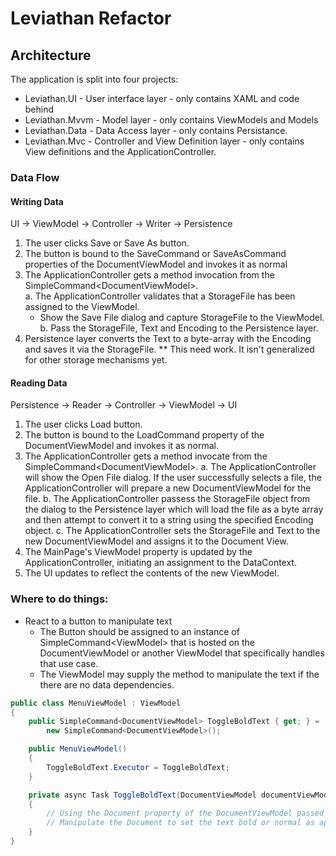 # Leviathan Refactor

## Architecture

The application is split into four projects:

* Leviathan.UI - User interface layer - only contains XAML and code behind
* Leviathan.Mvvm - Model layer - only contains ViewModels and Models
* Leviathan.Data - Data Access layer - only contains Persistance.
* Leviathan.Mvc - Controller and View Definition layer - only contains View definitions and the ApplicationController.

### Data Flow

#### Writing Data

UI -> ViewModel -> Controller -> Writer -> Persistence

1. The user clicks Save or Save As button.
2. The button is bound to the SaveCommand or SaveAsCommand properties of the DocumentViewModel and invokes it as normal
3. The ApplicationController gets a method invocation from the SimpleCommand&lt;DocumentViewModel&gt;.  
   a. The ApplicationController validates that a StorageFile has been assigned to the ViewModel.
      * Show the Save File dialog and capture StorageFile to the ViewModel.
   b. Pass the StorageFile, Text and Encoding to the Persistence layer.
4. Persistence layer converts the Text to a byte-array with the Encoding and saves it via the StorageFile. ** This need work.  It isn't generalized for other storage mechanisms yet.

#### Reading Data

Persistence -> Reader -> Controller -> ViewModel -> UI

1. The user clicks Load button.
2. The button is bound to the LoadCommand property of the DocumentViewModel and invokes it as normal.
3. The ApplicationController gets a method invocate from the SimpleCommand&lt;DocumentViewModel&gt;.
   a. The ApplicationController will show the Open File dialog.  If the user successfully selects a file, 
        the ApplicationController will prepare a new DocumentViewModel for the file.
   b. The ApplicationController passess the StorageFile object from the dialog to the Persistence layer
        which will load the file as a byte array and then attempt to convert it to a string using the
        specified Encoding object.
   c. The ApplicationController sets the StorageFile and Text to the new DocumentViewModel and assigns it to the Document View.
4. The MainPage's ViewModel property is updated by the ApplicationController, initiating an assignment to the DataContext.
5. The UI updates to reflect the contents of the new ViewModel.

### Where to do things:

* React to a button to manipulate text
  * The Button should be assigned to an instance of SimpleCommand&lt;ViewModel&gt; that is 
    hosted on the DocumentViewModel or another ViewModel that specifically handles that use case.
  * The ViewModel may supply the method to manipulate the text if the there are no data dependencies.

```csharp
public class MenuViewModel : ViewModel
{
    public SimpleCommand<DocumentViewModel> ToggleBoldText { get; } = 
        new SimpleCommand<DocumentViewModel>();

    public MenuViewModel()
    {
        ToggleBoldText.Executor = ToggleBoldText;
    }

    private async Task ToggleBoldText(DocumentViewModel documentViewModel)
    {
        // Using the Document property of the DocumentViewModel passed in,
        // Manipulate the Document to set the text bold or normal as appropriate.
    }
}
```

